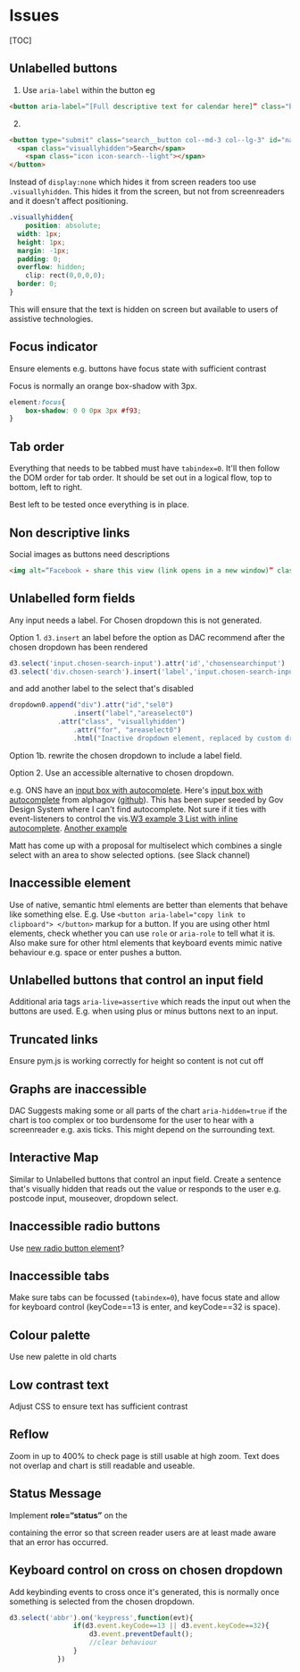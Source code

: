 # Issues


[TOC]

## Unlabelled buttons

1. Use `aria-label` within the button eg

```html
<button aria-label=“[Full descriptive text for calendar here]” class="btn btn--narrow btn--small datepicker__icon" id="js-start-date" type="button"><span class="icon icon-calendar--dark-small"></span></button>

```
2.
```html
<button type="submit" class="search__button col--md-3 col--lg-3" id="nav-search- submit">
  <span class="visuallyhidden">Search</span>
 	<span class="icon icon-search--light"></span>
</button>

```
Instead of `display:none` which hides it from screen readers too use `.visuallyhidden`. This hides it from the screen, but not from screenreaders and it doesn't affect positioning.
```css
.visuallyhidden{
	position: absolute; 
  width: 1px; 
  height: 1px; 
  margin: -1px; 
  padding: 0; 
  overflow: hidden;
 	clip: rect(0,0,0,0);  
  border: 0;
}
```
This will ensure that the text is hidden on screen but available to users of assistive technologies.

## Focus indicator

Ensure elements e.g. buttons have focus state with sufficient contrast

Focus is normally an orange box-shadow with 3px.

```css
element:focus{
	box-shadow: 0 0 0px 3px #f93;
}
```

## Tab order

Everything that needs to be tabbed must have `tabindex=0`. It'll then follow the DOM order for tab order. It should be set out in a logical flow, top to bottom, left to right. 

Best left to be tested once everything is in place.

## Non descriptive links

Social images as buttons need descriptions

```html
<img alt=“Facebook - share this view (link opens in a new window)” class="socialicon" style="width: 30px; height: 30px;" src="images/facebook.svg">

```

## Unlabelled form fields
Any input needs a label. For Chosen dropdown this is not generated.

Option 1. `d3.insert` an label before the option as DAC recommend after the chosen dropdown has been rendered

```javascript
d3.select('input.chosen-search-input').attr('id','chosensearchinput')
d3.select('div.chosen-search').insert('label','input.chosen-search-input').attr('class','visuallyhidden').attr('for','chosensearchinput').html("Type to select an area")
```

and add another label to the select that's disabled

```javascript
dropdown0.append("div").attr("id","sel0")
				.insert("label","areaselect0")
  			.attr("class", "visuallyhidden")
	 			.attr("for", "areaselect0")
	 			.html("Inactive dropdown element, replaced by custom dropdown")
```

Option 1b. rewrite the chosen dropdown to include a label field.

Option 2. Use an accessible alternative to chosen dropdown.  

e.g. ONS have an [input box with autocomplete](https://ons-design-system.netlify.app/components/autosuggest/). Here's [input box with autocomplete](https://alphagov.github.io/accessible-autocomplete/examples/form-single.html) from alphagov ([github](https://github.com/alphagov/accessible-autocomplete)).  This has been super seeded by Gov Design System where I can't find autocomplete. Not sure if it ties with event-listeners to control the vis.[W3 example 3 List with inline autocomplete](https://www.w3.org/TR/wai-aria-practices-1.1/examples/combobox/aria1.1pattern/listbox-combo.html). [Another example](https://adamsilver.io/articles/building-an-accessible-autocomplete-control/)

Matt has come up with a proposal for multiselect which combines a single select with an area to show selected options. (see Slack channel)

## Inaccessible element

Use of native, semantic html elements are better than elements that behave like something else. E.g. Use `<button aria-label="copy link to clipboard"> </button>` markup for a button. If you are using other html elements, check whether you can use `role` or `aria-role` to tell what it is. Also make sure for other html elements that keyboard events mimic native behaviour e.g. space or enter pushes a button. 

## Unlabelled buttons that control an input field

Additional aria tags `aria-live=assertive` which reads the input out when the buttons are used. E.g. when using plus or minus buttons next to an input. 

## Truncated links

Ensure pym.js is working correctly for height so content is not cut off

## Graphs are inaccessible

DAC Suggests making some or all parts of the chart `aria-hidden=true` if the chart is too complex or too burdensome for the user to hear with a screenreader e.g. axis ticks. This might depend on the surrounding text.

## Interactive Map
Similar to Unlabelled buttons that control an input field. Create a sentence that's visually hidden that reads out the value or responds to the user e.g. postcode input, mouseover, dropdown select. 

## Inaccessible radio buttons
Use [new radio button element](https://onsvisual.github.io/accessibility/radio-button-group.html)?

## Inaccessible tabs
Make sure tabs can be focussed (`tabindex=0`), have focus state and allow for keyboard control (keyCode==13 is enter, and keyCode==32 is space).

## Colour palette
Use new palette in old charts

## Low contrast text
Adjust CSS to ensure text has sufficient contrast

## Reflow
Zoom in up to 400% to check page is still usable at high zoom. Text does not overlap and chart is still readable and useable. 

## Status Message
Implement **role=“status”** on the <div> containing the error so that screen reader users are at least made aware that an error has occurred.

## Keyboard control on cross on chosen dropdown

Add keybinding events to cross once it's generated, this is normally once something is selected from the chosen dropdown.

```javascript
d3.select('abbr').on('keypress',function(evt){
				if(d3.event.keyCode==13 || d3.event.keyCode==32){
					d3.event.preventDefault();
					//clear behaviour
				}
			})
```

